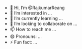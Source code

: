 - 👋 Hi, I’m @RajkumarReang
- 👀 I’m interested in ...
- 🌱 I’m currently learning ...
- 💞️ I’m looking to collaborate on ...
- 📫 How to reach me ...
- 😄 Pronouns: ...
- ⚡ Fun fact: ...

<!---
RajkumarReang/RajkumarReang is a ✨ special ✨ repository because its `README.md` (this file) appears on your GitHub profile.
You can click the Preview link to take a look at your changes.
--->
